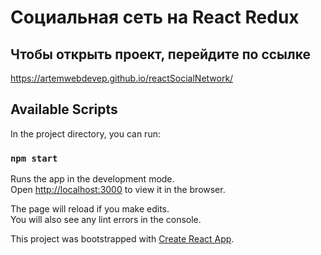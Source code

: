 Социальная сеть на React Redux
==============================

## Чтобы открыть проект, перейдите по ссылке

<https://artemwebdevep.github.io/reactSocialNetwork/>

## Available Scripts

In the project directory, you can run:

### `npm start`

Runs the app in the development mode.<br>
Open [http://localhost:3000](http://localhost:3000) to view it in the browser.

The page will reload if you make edits.<br>
You will also see any lint errors in the console.

This project was bootstrapped with [Create React App](https://github.com/facebook/create-react-app).


